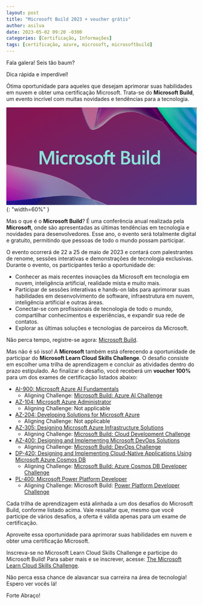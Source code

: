 ```yaml
---
layout: post
title: "Microsoft Build 2023 + voucher grátis"
author: asilva
date: 2023-05-02 09:20 -0300
categories: [Certificação, Informações]
tags: [certificação, azure, microsoft, microsoftbuild]
---
```


Fala galera! Seis tão baum?

Dica rápida e imperdível!

Ótima oportunidade para aqueles que desejam aprimorar suas habilidades em nuvem e obter uma certificação Microsoft. Trata-se do **Microsoft Build**, um evento incrível com muitas novidades e tendências para a tecnologia.

![](/assets/img/68/msbuild.png){: "width=60%" }

Mas o que é o **Microsoft Build**? É uma conferência anual realizada pela **Microsoft**, onde são apresentadas as últimas tendências em tecnologia e novidades para desenvolvedores. Esse ano, o evento será totalmente digital e gratuito, permitindo que pessoas de todo o mundo possam participar.

O evento ocorrerá de 22 a 25 de maio de 2023 e contará com palestrantes de renome, sessões interativas e demonstrações de tecnologia exclusivas. Durante o evento, os participantes terão a oportunidade de:

- Conhecer as mais recentes inovações da Microsoft em tecnologia em nuvem, inteligência artificial, realidade mista e muito mais.
- Participar de sessões interativas e hands-on labs para aprimorar suas habilidades em desenvolvimento de software, infraestrutura em nuvem, inteligência artificial e outras áreas.
- Conectar-se com profissionais de tecnologia de todo o mundo, compartilhar conhecimentos e experiências, e expandir sua rede de contatos.
- Explorar as últimas soluções e tecnologias de parceiros da Microsoft.

Não perca tempo, registre-se agora: <a href="https://build.microsoft.com/en-US/home" target="_blank">Microsoft Build</a>.

Mas não é só isso! A **Microsoft** também está oferecendo a oportunidade de participar do **Microsoft Learn Cloud Skills Challenge**. O desafio consiste em escolher uma trilha de aprendizagem e concluir as atividades dentro do prazo estipulado. Ao finalizar o desafio, você receberá um **voucher 100%** para um dos exames de certificação listados abaixo:

- <a href="https://learn.microsoft.com/certifications/exams/ai-900?ocid=cloudskillschallenge_build23_webpage_cnl" target="_blank">AI-900: Microsoft Azure AI Fundamentals</a> 
  - Aligning Challenge: <a href="https://learn.microsoft.com/training/challenges?id=12f32cf8-2cd8-42e1-97dd-001b4a042766&WT.mc_id=cloudskillschallenge_12f32cf8-2cd8-42e1-97dd-001b4a042766" target="_blank">Microsoft Build: Azure AI Challenge</a>
- <a href="https://learn.microsoft.com/certifications/exams/az-104?ocid=cloudskillschallenge_build23_webpage_cnl" target="_blank">AZ-104: Microsoft Azure Administrator</a> 
  - Aligning Challenge: Not applicable
- <a href="https://learn.microsoft.com/certifications/exams/az-204?ocid=cloudskillschallenge_build23_webpage_cnl" target="_blank">AZ-204: Developing Solutions for Microsoft Azure</a> 
  - Aligning Challenge: Not applicable
- <a href="https://learn.microsoft.com/certifications/exams/az-305?ocid=cloudskillschallenge_build23_webpage_cnl" target="_blank">AZ-305: Designing Microsoft Azure Infrastructure Solutions</a> 
  - Aligning Challenge: <a href="https://learn.microsoft.com/training/challenges?id=71858d04-7069-436b-860c-a432f5bf3540&WT.mc_id=cloudskillschallenge_71858d04-7069-436b-860c-a432f5bf3540" target="_blank">Microsoft Build: Cloud Development Challenge</a>
- <a href="https://learn.microsoft.com/certifications/exams/az-104?ocid=cloudskillschallenge_build23_webpage_cnl" target="_blank">AZ-400: Designing and Implementing Microsoft DevOps Solutions</a> 
  - Aligning Challenge: <a href="https://learn.microsoft.com/training/challenges?id=a04472a5-f71a-4355-82cc-b5f2748390b3&WT.mc_id=cloudskillschallenge_a04472a5-f71a-4355-82cc-b5f2748390b3" target="_blank">Microsoft Build: DevOps Challenge</a>
- <a href="https://learn.microsoft.com/certifications/exams/dp-420?ocid=cloudskillschallenge_build23_webpage_cnl" target="_blank">DP-420: Designing and Implementing Cloud-Native Applications Using Microsoft Azure Cosmos DB</a> 
  - Aligning Challenge: <a href="https://learn.microsoft.com/training/challenges?id=486d98ad-0b05-474d-a1ad-8d279a260c9d&WT.mc_id=cloudskillschallenge_486d98ad-0b05-474d-a1ad-8d279a260c9d" target="_blank">Microsoft Build: Azure Cosmos DB Developer Challenge</a>
- <a href="https://learn.microsoft.com/certifications/exams/pl-400?ocid=cloudskillschallenge_build23_webpage_cnl" target="_blank">PL-400: Microsoft Power Platform Developer</a> 
  - Aligning Challenge: Microsoft Build: <a href="https://learn.microsoft.com/training/challenges?id=69681a7d-f052-4034-bf05-19a6dcf1bbec&WT.mc_id=cloudskillschallenge_69681a7d-f052-4034-bf05-19a6dcf1bbec" target="_blank">Power Platform Developer Challenge</a>

Cada trilha de aprendizagem está alinhada a um dos desafios do Microsoft Build, conforme listado acima. Vale ressaltar que, mesmo que você participe de vários desafios, a oferta é válida apenas para um exame de certificação.

Aproveite essa oportunidade para aprimorar suas habilidades em nuvem e obter uma certificação Microsoft.

Inscreva-se no Microsoft Learn Cloud Skills Challenge e participe do Microsoft Build! Para saber mais e se inscrever, acesse: <a href="https://www.microsoft.com/en-US/cloudskillschallenge/build/officialrules/2023" target="_blank">The Microsoft Learn Cloud Skills Challenge</a>.

Não perca essa chance de alavancar sua carreira na área de tecnologia! Espero ver vocês lá!

Forte Abraço!

